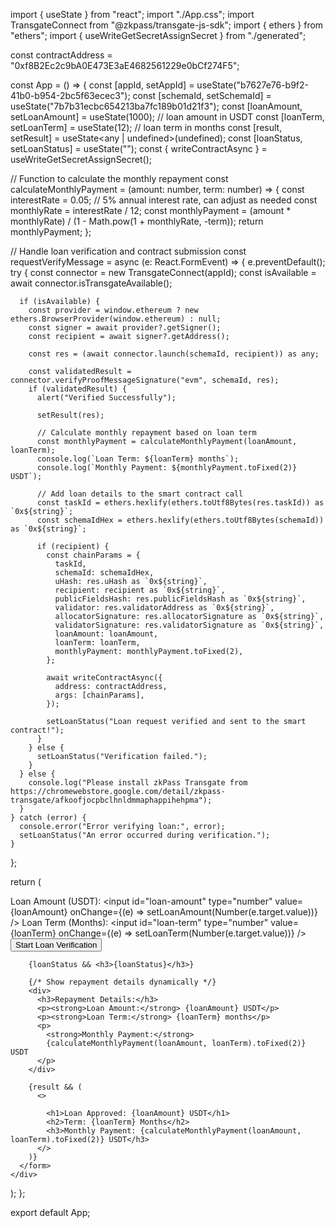 import { useState } from "react";
import "./App.css";
import TransgateConnect from "@zkpass/transgate-js-sdk";
import { ethers } from "ethers";
import { useWriteGetSecretAssignSecret } from "./generated";

const contractAddress = "0xf8B2Ec2c9bA0E473E3aE4682561229e0bCf274F5";

const App = () => {
  const [appId, setAppId] = useState<string>("b7627e76-b9f2-41b0-b954-2bc5f63ecec3");
  const [schemaId, setSchemaId] = useState<string>("7b7b31ecbc654213ba7fc189b01d21f3");
  const [loanAmount, setLoanAmount] = useState<number>(1000);  // loan amount in USDT
  const [loanTerm, setLoanTerm] = useState<number>(12);  // loan term in months
  const [result, setResult] = useState<any | undefined>(undefined);
  const [loanStatus, setLoanStatus] = useState<string>("");
  const { writeContractAsync } = useWriteGetSecretAssignSecret();

  // Function to calculate the monthly repayment
  const calculateMonthlyPayment = (amount: number, term: number) => {
    const interestRate = 0.05; // 5% annual interest rate, can adjust as needed
    const monthlyRate = interestRate / 12;
    const monthlyPayment = (amount * monthlyRate) / (1 - Math.pow(1 + monthlyRate, -term));
    return monthlyPayment;
  };

  // Handle loan verification and contract submission
  const requestVerifyMessage = async (e: React.FormEvent) => {
    e.preventDefault();
    try {
      const connector = new TransgateConnect(appId);
      const isAvailable = await connector.isTransgateAvailable();

      if (isAvailable) {
        const provider = window.ethereum ? new ethers.BrowserProvider(window.ethereum) : null;
        const signer = await provider?.getSigner();
        const recipient = await signer?.getAddress();

        const res = (await connector.launch(schemaId, recipient)) as any;

        const validatedResult = connector.verifyProofMessageSignature("evm", schemaId, res);
        if (validatedResult) {
          alert("Verified Successfully");

          setResult(res);

          // Calculate monthly repayment based on loan term
          const monthlyPayment = calculateMonthlyPayment(loanAmount, loanTerm);
          console.log(`Loan Term: ${loanTerm} months`);
          console.log(`Monthly Payment: ${monthlyPayment.toFixed(2)} USDT`);

          // Add loan details to the smart contract call
          const taskId = ethers.hexlify(ethers.toUtf8Bytes(res.taskId)) as `0x${string}`;
          const schemaIdHex = ethers.hexlify(ethers.toUtf8Bytes(schemaId)) as `0x${string}`;

          if (recipient) {
            const chainParams = {
              taskId,
              schemaId: schemaIdHex,
              uHash: res.uHash as `0x${string}`,
              recipient: recipient as `0x${string}`,
              publicFieldsHash: res.publicFieldsHash as `0x${string}`,
              validator: res.validatorAddress as `0x${string}`,
              allocatorSignature: res.allocatorSignature as `0x${string}`,
              validatorSignature: res.validatorSignature as `0x${string}`,
              loanAmount: loanAmount,
              loanTerm: loanTerm,
              monthlyPayment: monthlyPayment.toFixed(2),
            };

            await writeContractAsync({
              address: contractAddress,
              args: [chainParams],
            });

            setLoanStatus("Loan request verified and sent to the smart contract!");
          }
        } else {
          setLoanStatus("Verification failed.");
        }
      } else {
        console.log("Please install zkPass Transgate from https://chromewebstore.google.com/detail/zkpass-transgate/afkoofjocpbclhnldmmaphappihehpma");
      }
    } catch (error) {
      console.error("Error verifying loan:", error);
      setLoanStatus("An error occurred during verification.");
    }
  };

  return (
    <div className="app">
      <form className="form" onSubmit={requestVerifyMessage}>
        <label htmlFor="loan-amount">
          Loan Amount (USDT):
          <input
            id="loan-amount"
            type="number"
            value={loanAmount}
            onChange={(e) => setLoanAmount(Number(e.target.value))}
          />
        </label>
        <label htmlFor="loan-term">
          Loan Term (Months):
          <input
            id="loan-term"
            type="number"
            value={loanTerm}
            onChange={(e) => setLoanTerm(Number(e.target.value))}
          />
        </label>
        <button type="submit">Start Loan Verification</button>

        {loanStatus && <h3>{loanStatus}</h3>}

        {/* Show repayment details dynamically */}
        <div>
          <h3>Repayment Details:</h3>
          <p><strong>Loan Amount:</strong> {loanAmount} USDT</p>
          <p><strong>Loan Term:</strong> {loanTerm} months</p>
          <p>
            <strong>Monthly Payment:</strong> 
            {calculateMonthlyPayment(loanAmount, loanTerm).toFixed(2)} USDT
          </p>
        </div>

        {result && (
          <>
             
            <h1>Loan Approved: {loanAmount} USDT</h1>
            <h2>Term: {loanTerm} Months</h2>
            <h3>Monthly Payment: {calculateMonthlyPayment(loanAmount, loanTerm).toFixed(2)} USDT</h3>
          </>
        )}
      </form>
    </div>
  );
};

export default App;
